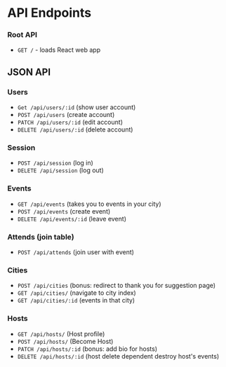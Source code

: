 # API Endpoints

### Root API

- `GET /` - loads React web app

## JSON API

### Users

- `Get /api/users/:id` (show user account)
- `POST /api/users` (create account)
- `PATCH /api/users/:id` (edit account)
- `DELETE /api/users/:id` (delete account)

### Session

- `POST /api/session` (log in)
- `DELETE /api/session` (log out)

### Events

- `GET /api/events` (takes you to events in your city)
- `POST /api/events` (create event)
- `DELETE /api/events/:id` (leave event)

### Attends (join table)

- `POST /api/attends` (join user with event)

### Cities

- `POST /api/cities` (bonus: redirect to thank you for suggestion page)
- `GET /api/cities/` (navigate to city index)
- `GET /api/cities/:id` (events in that city)

### Hosts

- `GET /api/hosts/` (Host profile)
- `POST /api/hosts/` (Become Host)
- `PATCH /api/hosts/:id` (bonus: add bio for hosts)
- `DELETE /api/hosts/:id` (host delete dependent destroy host's events)
